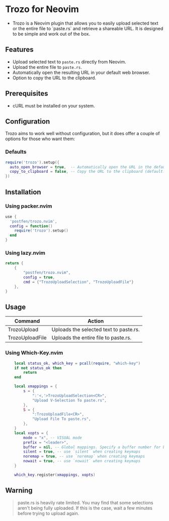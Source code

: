 # Trozo for Neovim

- Trozo is a Neovim plugin that allows you to easily upload selected text or the entire file to \`paste.rs\` and retrieve a shareable URL. It is designed to be simple and work out of the box.

## Features

- Upload selected text to `paste.rs` directly from Neovim.
- Upload the entire file to `paste.rs`.
- Automatically open the resulting URL in your default web browser.
- Option to copy the URL to the clipboard.

## Prerequisites

- cURL must be installed on your system.

## Configuration

Trozo aims to work well without configuration, but it does offer a couple of options for those who want them:

### Defaults

```lua
require('trozo').setup({
  auto_open_browser = true,  -- Automatically open the URL in the default web browser (default: true)
  copy_to_clipboard = false, -- Copy the URL to the clipboard (default: false)
})
```

## Installation

### Using packer.nvim

```lua
use {
  'postfen/trozo.nvim',
  config = function()
    require('trozo').setup()
  end
}
```

### Using lazy.nvim

```lua
return {
    {
        "postfen/trozo.nvim",
        config = true,
        cmd = {"TrozoUploadSelection", "TrozoUploadFile"}
    },
}
```

## Usage

| Command          | Action                                           |
|------------------|--------------------------------------------------|
| TrozoUpload     | Uploads the selected text to paste.rs.       |
| TrozoUploadFile | Uploads the entire file to paste.rs.         |

### Using Which-Key.nvim

```lua
    local status_ok, which_key = pcall(require, "which-key")
    if not status_ok then
        return
    end

    local xmappings = {
        s = {
            ":'<,'>TrozoUploadSelection<CR>",
            "Upload V-Selection To paste.rs",
        },
        S = {
            ":TrozoUploadFile<CR>",
            "Upload File To paste.rs",
        },
    }
    local xopts = {
        mode = "x", -- VISUAL mode
        prefix = "<leader>",
        buffer = nil, -- Global mappings. Specify a buffer number for buffer local mappings
        silent = true, -- use `silent` when creating keymaps
        noremap = true, -- use `noremap` when creating keymaps
        nowait = true, -- use `nowait` when creating keymaps
    }

    which_key.register(xmappings, xopts)

```

## Warning

> paste.rs is heavily rate limited.
> You may find that some selections aren't being fully uploaded.
> If this is the case, wait a few minutes before trying to upload again.

